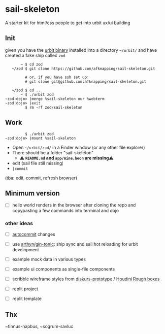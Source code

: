 # sail-skeleton

A starter kit for html/css people to get into urbit ux/ui building

## Init

given you have the [urbit binary]() installed into a directory `~/urbit/` and have created a fake ship called `zod`

```
       ~ $ cd zod
   ~/zod $ git clone https://github.com/afknapping/sail-skeleton.git

         # or, if you have ssh set up:
         # git clone git@github.com:afknapping/sail-skeleton.git

   ~/zod $ cd ..
       ~ $ ./urbit zod
~zod:dojo> |merge %sail-skeleton our %webterm
~zod:dojo> |exit
         $ rm -rf zod/sail-skeleton
```

## Work

```
         $ ./urbit zod
~zod:dojo> |mount %sail-skeleton
```

- Open `~/urbit/zod/` in a Finder window (or any other file explorer)
- There should be a folder "sail-skeleton"
  - **⚠️ `README.md` and `app/mine.hoon` are missing⚠️**
- edit (sail file still missing)
- `|commit`


(tba: edit, commit, refresh browser)


## Minimum version

- [ ] hello world renders in the browser after cloning the repo and copypasting a few commands into terminal and dojo

### other ideas

- [ ] [autocommit](https://operators.urbit.org/manual/os/dojo-tools#autocommit) changes
- [ ] use [arthyn/gin-tonic](https://github.com/arthyn/gin-tonic): ship sync and sail hot reloading for urbit development
- [ ] example mock data in various types
- [ ] example ui components as single-file components
- [ ] scribble wireframe styles from [diskurs-prototype](https://github.com/afknapping/diskurs-prototype/blob/main/src/_sac1-tools.sass#L33-L56) / [Houdini Rough boxes](https://css-houdini.rocks/rough-boxes/)
- [ ] replit project
- [ ] replit template


## Thx

~tinnus-napbus, ~sogrum-savluc

